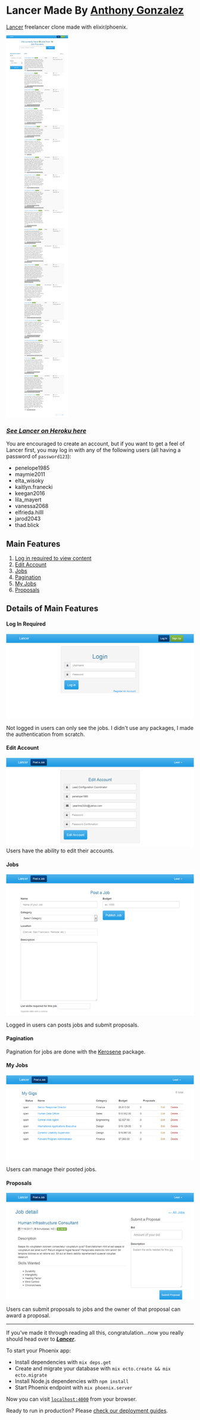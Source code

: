 # Lancer Made By [Anthony Gonzalez](https://github.com/boilercoding/ "Anthony Gonzalez Github")

[Lancer](https://lancer-elixir-freelancer-clone.herokuapp.com "Lancer") freelancer clone made with elixir/phoenix.

![Lancer Homepage](/lancer-readme-img/homepage.png "Lancer Homepage")

### [_See Lancer on Heroku here_](https://lancer-elixir-freelancer-clone.herokuapp.com "Lancer")

You are encouraged to create an account, but if you want to get a feel of Lancer first, you may log in with any of the following users (all having a password of `password123`):

- penelope1985
- maymie2011
- elta_wisoky
- kaitlyn.franecki
- keegan2016
- lila_mayert
- vanessa2068
- elfrieda.hilll
- jarod2043
- thad.blick


## Main Features

1. [Log in required to view content](#log-in-required "Log In Required")
1. [Edit Account](#Edit-Account "Edit Account")
1. [Jobs](#jobs "Jobs")
1. [Pagination](#pagination "Pagination")
1. [My Jobs](#my-jobs "My Jobs")
1. [Proposals](#proposals "Proposals")

## Details of Main Features

#### Log In Required

![LancerLog in Page](/lancer-readme-img/login.png "Lancer Log in Page")

Not logged in users can only see the jobs. I didn't use any packages, I made the authentication from scratch.

#### Edit Account

![Lancer Edit Account Page](/lancer-readme-img/edit-account.png "Lancer Edit Account Page")
Users have the ability to edit their accounts.


#### Jobs

![Lancer Add Job Page](/lancer-readme-img/new-job.png "Lancer Add Job Page")

Logged in users can posts jobs and submit proposals.


#### Pagination

Pagination for jobs are done with the [Kerosene](https://github.com/elixirdrops/kerosene "Kerosene") package.


#### My Jobs

![Lancer My Jobs Page](/lancer-readme-img/manage-jobs.png "Lancer My Jobs Page")

Users can manage their posted jobs.


#### Proposals

![Lancer View Jobs Page](/lancer-readme-img/view-job.png "Lancer View Jobs Page")

Users can submit proposals to jobs and the owner of that proposal can award a proposal.

---

If you've made it through reading all this, congratulation...now you really should head over to [**_Lancer_**](https://lancer-elixir-freelancer-clone.herokuapp.com "Lancer").

To start your Phoenix app:

  * Install dependencies with `mix deps.get`
  * Create and migrate your database with `mix ecto.create && mix ecto.migrate`
  * Install Node.js dependencies with `npm install`
  * Start Phoenix endpoint with `mix phoenix.server`

Now you can visit [`localhost:4000`](http://localhost:4000) from your browser.

Ready to run in production? Please [check our deployment guides](http://www.phoenixframework.org/docs/deployment).
